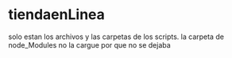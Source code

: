 # tiendaenLinea
solo estan los archivos y las carpetas de los scripts. la carpeta de node_Modules no la cargue por que no se dejaba
